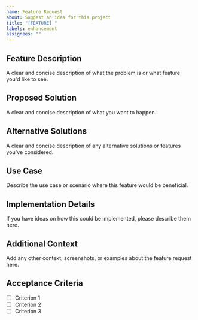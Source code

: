 ```yaml
---
name: Feature Request
about: Suggest an idea for this project
title: "[FEATURE] "
labels: enhancement
assignees: ""
---
```


## Feature Description

A clear and concise description of what the problem is or what feature you'd like to see.

## Proposed Solution

A clear and concise description of what you want to happen.

## Alternative Solutions

A clear and concise description of any alternative solutions or features you've considered.

## Use Case

Describe the use case or scenario where this feature would be beneficial.

## Implementation Details

If you have ideas on how this could be implemented, please describe them here.

## Additional Context

Add any other context, screenshots, or examples about the feature request here.

## Acceptance Criteria

- [ ] Criterion 1
- [ ] Criterion 2
- [ ] Criterion 3
